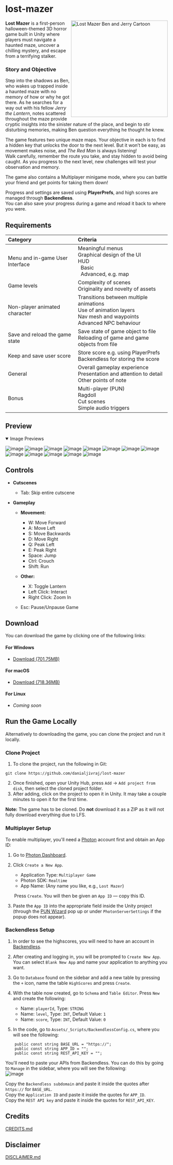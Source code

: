 # lost-mazer

<img src="https://raw.githubusercontent.com/danialjivraj/lost-mazer/main/githubPreviews/BenAndJerryCartoon.png"
     alt="Lost Mazer Ben and Jerry Cartoon"
     width="300"
     align="right" />

**Lost Mazer** is a first-person halloween-themed 3D horror game built in Unity where players must navigate a haunted maze, uncover a chilling mystery, and escape from a terrifying stalker.

### Story and Objective

Step into the shadows as Ben, who wakes up trapped inside a haunted maze with no memory of how or why he got there. As he searches for a way out with his fellow *Jerry the Lantern*, notes scattered throughout the maze provide cryptic insights into the sinister nature of the place, and begin to stir disturbing memories, making Ben question everything he thought he knew.

The game features two unique maze maps. Your objective in each is to find a hidden key that unlocks the door to the next level. But it won’t be easy, as movement makes noise, and *The Red Man* is always listening!<br>
Walk carefully, remember the route you take, and stay hidden to avoid being caught. As you progress to the next level, new challenges will test your observation and memory.

The game also contains a Multiplayer minigame mode, where you can battle your friend and get points for taking them down!

Progress and settings are saved using **PlayerPrefs**, and high scores are managed through **Backendless**.<br>
You can also save your progress during a game and reload it back to where you were.

## Requirements
| Category                          | Criteria                                                                                                               |
|:----------------------------------|:-----------------------------------------------------------------------------------------------------------------------|
| Menu and in-game User Interface   | Meaningful menus<br>Graphical design of the UI<br>HUD<br>&nbsp;&nbsp;Basic<br>&nbsp;&nbsp;Advanced, e.g. map           |
| Game levels                       | Complexity of scenes<br>Originality and novelty of assets                                                              |
| Non-player animated character     | Transitions between multiple animations<br>Use of animation layers<br>Nav mesh and waypoints<br>Advanced NPC behaviour |
| Save and reload the game state    | Save state of game object to file<br>Reloading of game and game objects from file                                      |
| Keep and save user score          | Store score e.g. using PlayerPrefs<br>Backendless for storing the score                                                |
| General                           | Overall gameplay experience<br>Presentation and attention to detail<br>Other points of note                            |
| Bonus                             | Multi-player (PUN)<br>Ragdoll<br>Cut scenes<br>Simple audio triggers                                                   |

## Preview
<details open>
<summary>Image Previews</summary>

![image](https://raw.githubusercontent.com/danialjivraj/lost-mazer/main/githubPreviews/1.png)
![image](https://raw.githubusercontent.com/danialjivraj/lost-mazer/main/githubPreviews/2.png)
![image](https://raw.githubusercontent.com/danialjivraj/lost-mazer/main/githubPreviews/3.png)
![image](https://raw.githubusercontent.com/danialjivraj/lost-mazer/main/githubPreviews/4.png)
![image](https://raw.githubusercontent.com/danialjivraj/lost-mazer/main/githubPreviews/5.png)
![image](https://raw.githubusercontent.com/danialjivraj/lost-mazer/main/githubPreviews/6.png)
![image](https://raw.githubusercontent.com/danialjivraj/lost-mazer/main/githubPreviews/7.png)
![image](https://raw.githubusercontent.com/danialjivraj/lost-mazer/main/githubPreviews/8.png)
![image](https://raw.githubusercontent.com/danialjivraj/lost-mazer/main/githubPreviews/9.png)
![image](https://raw.githubusercontent.com/danialjivraj/lost-mazer/main/githubPreviews/10.png)
![image](https://raw.githubusercontent.com/danialjivraj/lost-mazer/main/githubPreviews/11.png)
![image](https://raw.githubusercontent.com/danialjivraj/lost-mazer/main/githubPreviews/12.png)
![image](https://raw.githubusercontent.com/danialjivraj/lost-mazer/main/githubPreviews/13.png)
</details>

## Controls
- **Cutscenes**
  - Tab: Skip entire cutscene

- **Gameplay**
  - **Movement:**
    - W: Move Forward
    - A: Move Left
    - S: Move Backwards
    - D: Move Right
    - Q: Peak Left
    - E: Peak Right
    - Space: Jump
    - Ctrl: Crouch
    - Shift: Run

  - **Other:**
    - X: Toggle Lantern
    - Left Click: Interact
    - Right Click: Zoom In

  - Esc: Pause/Unpause Game

## Download

You can download the game by clicking one of the following links:

#### For Windows
- [Download (701.75MB)](https://www.mediafire.com/file/65j4vsn8cx2zaha/LostMazer-win.zip/file)

#### For macOS
- [Download (718.36MB)](https://www.mediafire.com/file/4uf57j8x5ja0dxl/LostMazer-mac.zip/file)

#### For Linux
- *Coming soon*

## Run the Game Locally
Alternatively to downloading the game, you can clone the project and run it locally. <br>
### Clone Project
1. To clone the project, run the following in Git: 
```
git clone https://github.com/danialjivraj/lost-mazer
```
2. Once finished, open your Unity Hub, press `Add` -> `Add project from disk`, then select the cloned project folder.<br>
3. After adding, click on the project to open it in Unity. It may take a couple minutes to open it for the first time.

**Note:** The game has to be cloned. Do **not** download it as a ZIP as it will not fully download everything due to LFS.

### Multiplayer Setup

To enable multiplayer, you'll need a [Photon](https://www.photonengine.com/) account first and obtain an App ID:

1. Go to [Photon Dashboard](https://dashboard.photonengine.com/).

2. Click `Create a New App`.
   - Application Type: `Multiplayer Game`
   - Photon SDK: `Realtime`
   - App Name: (Any name you like, e.g., `Lost Mazer`)

&nbsp;&nbsp;&nbsp;&nbsp;&nbsp;&nbsp;&nbsp;Press `Create`. You will then be given an `App ID` — copy this ID.<br>

3. Paste the `App ID` into the appropriate field inside the Unity project (through the [PUN Wizard](https://doc.photonengine.com/pun/current/getting-started/initial-setup) pop up or under `PhotonServerSettings` if the popup does not appear).

### Backendless Setup
1. In order to see the highscores, you will need to have an account in [Backendless](https://backendless.com/).

2. After creating and logging in, you will be prompted to `Create New App`. You can select `Blank New App` and name your application to anything you want.

3. Go to `Database` found on the sidebar and add a new table by pressing the `+` icon, name the table `HighScores` and press `Create`.

4. With the table now created, go to `Schema` and `Table Editor`. Press `New` and create the following:
   - Name: `playerId`, Type: `STRING`
   - Name: `level`, Type: `INT`, Default Value: `1`
   - Name: `score`, Type: `INT`, Default Value: `0`
   
5. In the code, go to `Assets/_Scripts/BackendlessConfig.cs`, where you will see the following:
```
    public const string BASE_URL = "https://";
    public const string APP_ID = "";
    public const string REST_API_KEY = "";
```
You'll need to paste your APIs from Backendless. You can do this by going to `Manage` in the sidebar, where you will see the following:<br>
![image](https://raw.githubusercontent.com/danialjivraj/lost-mazer/main/githubPreviews/Backendless.png)

Copy the `Backendless subdomain` and paste it inside the quotes after `https://` for `BASE_URL`. <br>
Copy the `Application ID` and paste it inside the quotes for `APP_ID`. <br>
Copy the `REST API key` and paste it inside the quotes for `REST_API_KEY`. <br>

## Credits
[CREDITS.md](https://github.com/danialjivraj/lost-mazer/blob/main/CREDITS.md)

## Disclaimer
[DISCLAIMER.md](https://github.com/danialjivraj/lost-mazer/blob/main/DISCLAIMER.md)
